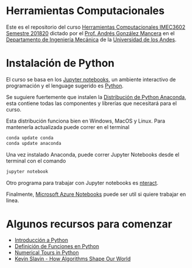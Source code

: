 # Herramientas Computacionales

Este es el repositorio del curso [Herramientas Computacionales IMEC3602 Semestre 201820](http://andresgm.org/Herramientas-Computacionales/) dictado por el [Prof. Andrés González Mancera](http://andresgm.org) en el [Departamento de Ingeniería Mecánica](http://mecanica.uniandes.edu.co) de la [Universidad de los Andes](http://www.uniandes.edu.co).

# Instalación de Python #

El curso se basa en los [Jupyter notebooks](https://jupyter-notebook.readthedocs.org/en/latest/notebook.html), un ambiente interactivo de programación y el lenguage sugerido es [Python](https://www.python.org/).

Se suguiere fuertemente que instalen la [Distribución de Python Anaconda](https://www.anaconda.com/download/), esta contiene todas las componentes y librerías que necesitará para el curso.

Esta distribución funciona bien en Windows, MacOS y Linux. Para mantenerla actualizada puede correr en el terminal

```Bash
conda update conda
conda update anaconda
```

Una vez instalado Anaconda, puede correr Jupyter Notebooks desde el terminal con el comando

```Bash
jupyter notebook
```

 Otro programa para trabajar con Jupyter notebooks es [nteract](https://nteract.io/).
 
 Finalmente, [Microsoft Azure Notebooks](https://notebooks.azure.com) puede ser util si quiere trabajar en linea. 

# Algunos recursos para comenzar #

 * [Introducción a Python](http://nbviewer.jupyter.org/github/andresgm/Herramientas-Computacionales/blob/master/notebooks/00_Quick_Python_Intro.ipynb)
 * [Definición de Funciones en Python](http://nbviewer.jupyter.org/github/andresgm/Herramientas-Computacionales/blob/master/notebooks/01_Defining_Function_in_Python.ipynb)
 * [Numerical Tours in Python](http://www.numerical-tours.com/python/)
 * [Kevin Slavin - How Algorithms Shape Our World](https://www.ted.com/talks/kevin_slavin_how_algorithms_shape_our_world)

